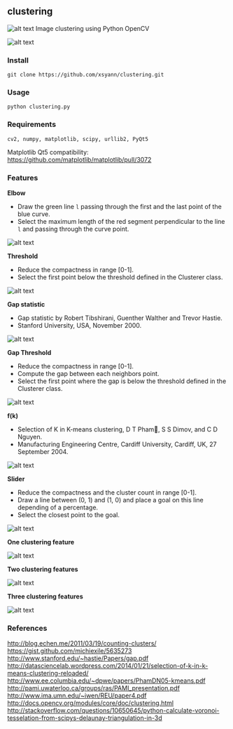 ## clustering

![alt text](http://www.xsyann.com/epitech/clustering/icon.png) Image clustering using Python OpenCV

![alt text](http://www.xsyann.com/epitech/clustering.png)

### Install

    git clone https://github.com/xsyann/clustering.git

### Usage

    python clustering.py
    

### Requirements
  
    cv2, numpy, matplotlib, scipy, urllib2, PyQt5
    
Matplotlib Qt5 compatibility: https://github.com/matplotlib/matplotlib/pull/3072

### Features

**Elbow**

- Draw the green line `l` passing through the first and the last point of the blue curve.
- Select the maximum length of the red segment perpendicular to the line `l` and passing through the curve point. 

![alt text](http://www.xsyann.com/epitech/clustering/elbow.png)

**Threshold**

- Reduce the compactness in range [0-1].
- Select the first point below the threshold defined in the Clusterer class.

![alt text](http://www.xsyann.com/epitech/clustering/threshold.png)

**Gap statistic**

- Gap statistic by Robert Tibshirani, Guenther Walther and Trevor Hastie.
- Stanford University, USA, November 2000.

![alt text](http://www.xsyann.com/epitech/clustering/gapstat.png)

**Gap Threshold**

- Reduce the compactness in range [0-1].
- Compute the gap between each neighbors point.
- Select the first point where the gap is below the threshold defined in the Clusterer class.

![alt text](http://www.xsyann.com/epitech/clustering/gapthreshold.png)

**f(k)**
- Selection of K in K-means clustering, D T Pham, S S Dimov, and C D Nguyen.
- Manufacturing Engineering Centre, Cardiff University, Cardiff, UK, 27 September 2004.

![alt text](http://www.xsyann.com/epitech/clustering/fk.png)

**Slider**

- Reduce the compactness and the cluster count in range [0-1].
- Draw a line between (0, 1) and (1, 0) and place a goal on this line depending of a percentage.
- Select the closest point to the goal.

![alt text](http://www.xsyann.com/epitech/clustering/slider.png)


**One clustering feature**

![alt text](http://www.xsyann.com/epitech/clustering/data1.png)

**Two clustering features**

![alt text](http://www.xsyann.com/epitech/clustering/data2.png)

**Three clustering features**

![alt text](http://www.xsyann.com/epitech/clustering/data3.png)


### References

http://blog.echen.me/2011/03/19/counting-clusters/
https://gist.github.com/michiexile/5635273
http://www.stanford.edu/~hastie/Papers/gap.pdf
http://datasciencelab.wordpress.com/2014/01/21/selection-of-k-in-k-means-clustering-reloaded/
http://www.ee.columbia.edu/~dpwe/papers/PhamDN05-kmeans.pdf
http://pami.uwaterloo.ca/groups/ras/PAMI_presentation.pdf
http://www.ima.umn.edu/~iwen/REU/paper4.pdf
http://docs.opencv.org/modules/core/doc/clustering.html
http://stackoverflow.com/questions/10650645/python-calculate-voronoi-tesselation-from-scipys-delaunay-triangulation-in-3d

